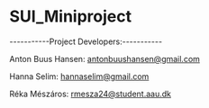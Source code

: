 # SUI_Miniproject
-----------Project Developers:-----------

Anton Buus Hansen: antonbuushansen@gmail.com

Hanna Selim: hannaselim@gmail.com

Réka Mészáros: rmesza24@student.aau.dk
